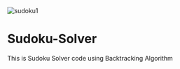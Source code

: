 ![sudoku1](https://github.com/NitinMehra0019/Sudoku-Solver/assets/84515402/d5a2b46f-97ad-4138-b11a-9a74914d4d9d)
# Sudoku-Solver
This is Sudoku Solver code using Backtracking Algorithm
